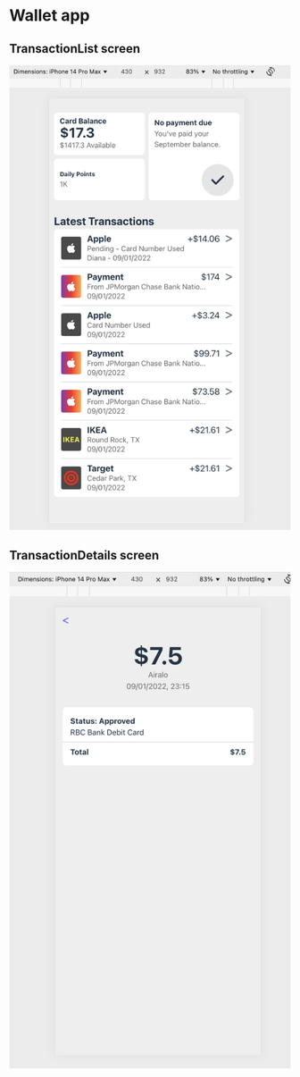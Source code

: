 # Wallet app

## TransactionList screen
![](/src/assets/1.png "Title")

## TransactionDetails screen
![](/src/assets/2.png "Title")
